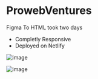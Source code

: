 # ProwebVentures

Figma To HTML took two days

<ul>
  <li>
  Completly Responsive
  </li>
  <li>
  Deployed on Netlify
  </li>
</ul>

![image](https://user-images.githubusercontent.com/82468713/173817807-73c7c618-aaba-4c36-863c-6559961c6565.png)

![image](https://user-images.githubusercontent.com/82468713/173817847-99c74bbf-5ab2-4b90-8c0f-d14ec51ea65c.png)
